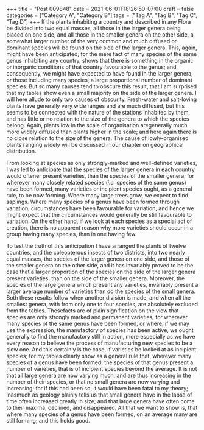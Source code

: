 +++
title = "Post 009848"
date = 2021-06-01T18:26:50-07:00
draft = false
categories = ["Category A", "Category B"]
tags = ["Tag A", "Tag B", "Tag C", "Tag D"]
+++
If the plants inhabiting a country and described in any Flora be divided into two equal masses, all those in the larger genera being placed on one side, and all those in the smaller genera on the other side, a somewhat larger number of the very common and much diffused or dominant species will be found on the side of the larger genera. This, again, might have been anticipated; for the mere fact of many species of the same genus inhabiting any country, shows that there is something in the organic or inorganic conditions of that country favourable to the genus; and, consequently, we might have expected to have found in the larger genera, or those including many species, a large proportional number of dominant species. But so many causes tend to obscure this result, that I am surprised that my tables show even a small majority on the side of the larger genera. I will here allude to only two causes of obscurity. Fresh-water and salt-loving plants have generally very wide ranges and are much diffused, but this seems to be connected with the nature of the stations inhabited by them, and has little or no relation to the size of the genera to which the species belong. Again, plants low in the scale of organisation aregenerally much more widely diffused than plants higher in the scale; and here again there is no close relation to the size of the genera. The cause of lowly-organised plants ranging widely will be discussed in our chapter on geographical distribution.

From looking at species as only strongly-marked and well-defined varieties, I was led to anticipate that the species of the larger genera in each country would oftener present varieties, than the species of the smaller genera; for wherever many closely related species (_i.e._ species of the same genus) have been formed, many varieties or incipient species ought, as a general rule, to be now forming. Where many large trees grow, we expect to find saplings. Where many species of a genus have been formed through variation, circumstances have been favourable for variation; and hence we might expect that the circumstances would generally be still favourable to variation. On the other hand, if we look at each species as a special act of creation, there is no apparent reason why more varieties should occur in a group having many species, than in one having few.

To test the truth of this anticipation I have arranged the plants of twelve countries, and the coleopterous insects of two districts, into two nearly equal masses, the species of the larger genera on one side, and those of the smaller genera on the other side, and it has invariably proved to be the case that a larger proportion of the species on the side of the larger genera present varieties, than on the side of the smaller genera. Moreover, the species of the large genera which present any varieties, invariably present a larger average number of varieties than do the species of the small genera. Both these results follow when another division is made, and when all the smallest genera, with from only one to four species, are absolutely excluded from the tables. Thesefacts are of plain signification on the view that species are only strongly marked and permanent varieties; for wherever many species of the same genus have been formed, or where, if we may use the expression, the manufactory of species has been active, we ought generally to find the manufactory still in action, more especially as we have every reason to believe the process of manufacturing new species to be a slow one. And this certainly is the case, if varieties be looked at as incipient species; for my tables clearly show as a general rule that, wherever many species of a genus have been formed, the species of that genus present a number of varieties, that is of incipient species beyond the average. It is not that all large genera are now varying much, and are thus increasing in the number of their species, or that no small genera are now varying and increasing; for if this had been so, it would have been fatal to my theory; inasmuch as geology plainly tells us that small genera have in the lapse of time often increased greatly in size; and that large genera have often come to their maxima, declined, and disappeared. All that we want to show is, that where many species of a genus have been formed, on an average many are still forming; and this holds good.
